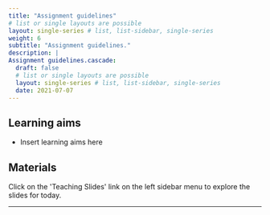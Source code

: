```yaml
---
title: "Assignment guidelines"
# list or single layouts are possible
layout: single-series # list, list-sidebar, single-series
weight: 6
subtitle: "Assignment guidelines."
description: |
Assignment guidelines.cascade:
  draft: false
  # list or single layouts are possible
  layout: single-series # list, list-sidebar, single-series
  date: 2021-07-07
---
```


## Learning aims

+  Insert learning aims here

## Materials

Click on the 'Teaching Slides' link on the left sidebar menu to explore the slides for today.

---
